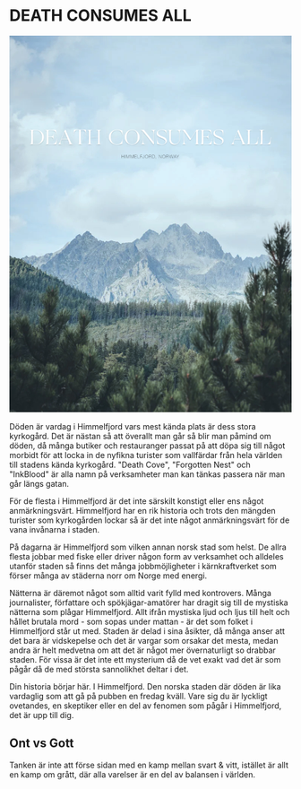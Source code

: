 # DEATH CONSUMES ALL

![DCA](site/dca_poster.jpg)

Döden är vardag i Himmelfjord vars mest kända plats är dess stora kyrkogård. Det är nästan så att överallt man går så blir man påmind om döden, då många butiker och restauranger passat på att döpa sig till något morbidt för att locka in de nyfikna turister som vallfärdar från hela världen till stadens kända kyrkogård. "Death Cove", "Forgotten Nest" och "InkBlood" är alla namn på verksamheter man kan tänkas passera när man går längs gatan.

För de flesta i Himmelfjord är det inte särskilt konstigt eller ens något anmärkningsvärt. Himmelfjord har en rik historia och trots den mängden turister som kyrkogården lockar så är det inte något anmärkningsvärt för de vana invånarna i staden.

På dagarna är Himmelfjord som vilken annan norsk stad som helst. De allra flesta jobbar med fiske eller driver någon form av verksamhet och alldeles utanför staden så finns det många jobbmöjligheter i kärnkraftverket som förser många av städerna norr om Norge med energi.

Nätterna är däremot något som alltid varit fylld med kontrovers. Många journalister, författare och spökjägar-amatörer har dragit sig till de mystiska nätterna som plågar Himmelfjord. Allt ifrån mystiska ljud och ljus till helt och hållet brutala mord - som sopas under mattan - är det som folket i Himmelfjord står ut med. Staden är delad i sina åsikter, då många anser att det bara är vidskepelse och det är vargar som orsakar det mesta, medan andra är helt medvetna om att det är något mer övernaturligt so drabbar staden. För vissa är det inte ett mysterium då de vet exakt vad det är som pågår då de med största sannolikhet deltar i det.

Din historia börjar här. I Himmelfjord. Den norska staden där döden är lika vardaglig som att gå på pubben en fredag kväll. Vare sig du är lyckligt ovetandes, en skeptiker eller en del av fenomen som pågår i Himmelfjord, det är upp till dig.

## Ont vs Gott

Tanken är inte att förse sidan med en kamp mellan svart & vitt, istället är allt en kamp om grått, där alla varelser är en del av balansen i världen.
